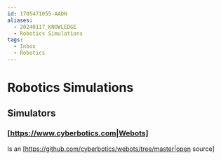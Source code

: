 ```yaml
---
id: 1705471055-AADN
aliases:
  - 20240117_KNOWLEDGE
  - Robotics Simulations
tags:
  - Inbox
  - Robotics
---
```


# Robotics Simulations

## Simulators

### [https://www.cyberbotics.com|Webots]

Is an [https://github.com/cyberbotics/webots/tree/master|open source]
